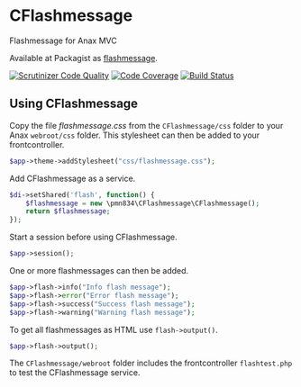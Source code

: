 # CFlashmessage
Flashmessage for Anax MVC

Available at Packagist as [flashmessage](https://packagist.org/packages/pmn834/flashmessage).

[![Scrutinizer Code Quality](https://scrutinizer-ci.com/g/pmn834/CFlashmessage/badges/quality-score.png?b=master)](https://scrutinizer-ci.com/g/pmn834/CFlashmessage/?branch=master)
[![Code Coverage](https://scrutinizer-ci.com/g/pmn834/CFlashmessage/badges/coverage.png?b=master)](https://scrutinizer-ci.com/g/pmn834/CFlashmessage/?branch=master)
[![Build Status](https://travis-ci.org/pmn834/CFlashmessage.svg?branch=master)](https://travis-ci.org/pmn834/CFlashmessage)

## Using CFlashmessage

Copy the file *flashmessage.css* from the `CFlashmessage/css` folder to your Anax `webroot/css` folder. This stylesheet can then be added to your frontcontroller.

```php
$app->theme->addStylesheet("css/flashmessage.css");
```

Add CFlashmessage as a service.

```php
$di->setShared('flash', function() {
    $flashmessage = new \pmn834\CFlashmessage\CFlashmessage();
    return $flashmessage;
});
```

Start a session before using CFlashmessage.

```php
$app->session();
```

One or more flashmessages can then be added.

```php
$app->flash->info("Info flash message");
$app->flash->error("Error flash message");
$app->flash->success("Success flash message");
$app->flash->warning("Warning flash message");
```

To get all flashmessages as HTML use `flash->output()`.

```php
$app->flash->output();
```

The `CFlashmessage/webroot` folder includes the frontcontroller `flashtest.php` to test the CFlashmessage service.
